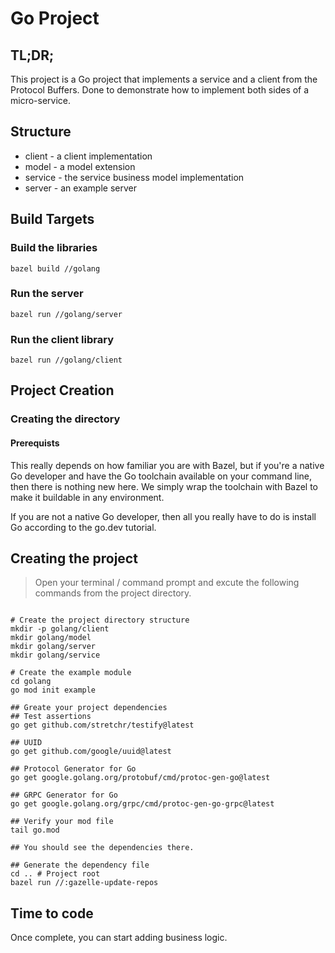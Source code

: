 <!--
 Copyright 2022 Ryan McGuinness

 Licensed under the Apache License, Version 2.0 (the "License");
 you may not use this file except in compliance with the License.
 You may obtain a copy of the License at

     http://www.apache.org/licenses/LICENSE-2.0

 Unless required by applicable law or agreed to in writing, software
 distributed under the License is distributed on an "AS IS" BASIS,
 WITHOUT WARRANTIES OR CONDITIONS OF ANY KIND, either express or implied.
 See the License for the specific language governing permissions and
 limitations under the License.
-->

# Go Project

## TL;DR;

This project is a Go project that implements a service and a client from the Protocol Buffers.
Done to demonstrate how to implement both sides of a micro-service.

## Structure

- client - a client implementation
- model - a model extension
- service - the service business model implementation
- server - an example server

## Build Targets

### Build the libraries

```shell
bazel build //golang
```

### Run the server

```shell
bazel run //golang/server
```

### Run the client library

```shell
bazel run //golang/client
```

## Project Creation

### Creating the directory

#### Prerequists

This really depends on how familiar you are with Bazel, but if you're a native Go developer and have the Go toolchain available on your command line, then there is nothing new here. We simply wrap the toolchain with Bazel to make it buildable in any environment.

If you are not a native Go developer, then all you really have to do is install Go according to the go.dev tutorial.

## Creating the project

> Open your terminal / command prompt and excute the following commands from the project directory.

```shell

# Create the project directory structure
mkdir -p golang/client
mkdir golang/model
mkdir golang/server
mkdir golang/service

# Create the example module
cd golang
go mod init example

## Greate your project dependencies
## Test assertions
go get github.com/stretchr/testify@latest

## UUID
go get github.com/google/uuid@latest

## Protocol Generator for Go
go get google.golang.org/protobuf/cmd/protoc-gen-go@latest

## GRPC Generator for Go
go get google.golang.org/grpc/cmd/protoc-gen-go-grpc@latest

## Verify your mod file
tail go.mod

## You should see the dependencies there.

## Generate the dependency file
cd .. # Project root
bazel run //:gazelle-update-repos
```

## Time to code

Once complete, you can start adding business logic.
